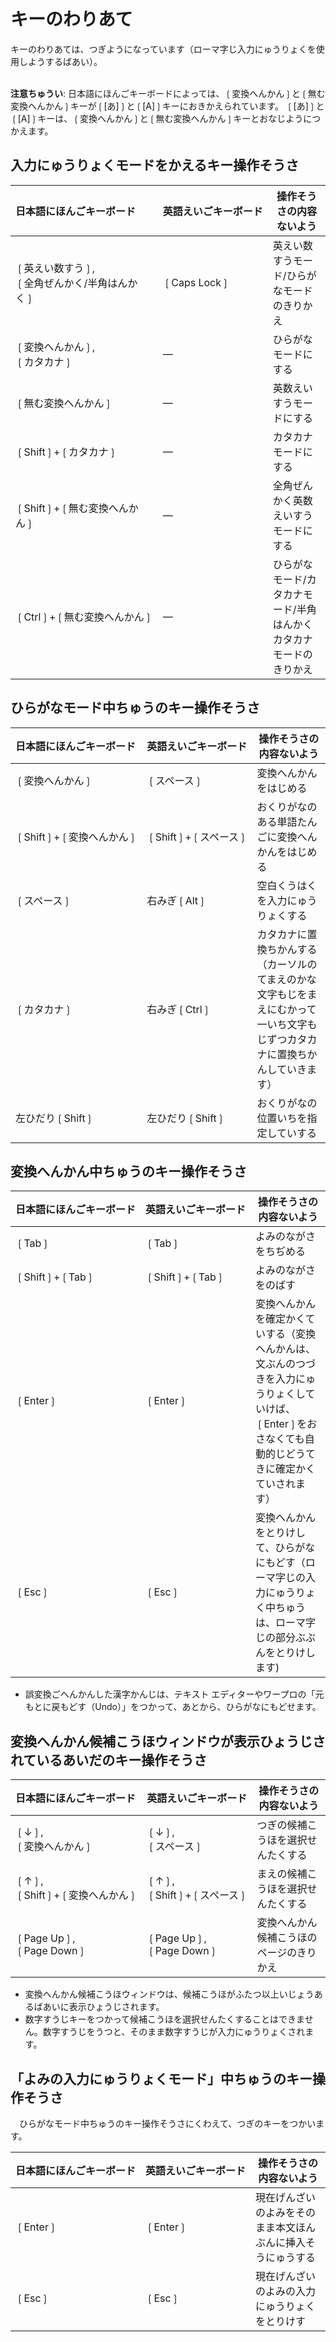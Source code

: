 # キーのわりあて

キーのわりあては、つぎようになっています（ローマ￹字￺じ￻￹入力￺にゅうりょく￻を￹使用￺しよう￻するばあい）。

<br>**￹注意￺ちゅうい￻**: ￹日本語￺にほんご￻キーボードによっては、❲￹変換￺へんかん￻❳と❲￹無￺む￻￹変換￺へんかん￻❳キーが❲[あ]❳と❲[A]❳キーにおきかえられています。
❲[あ]❳と❲[A]❳キーは、❲￹変換￺へんかん￻❳と❲￹無￺む￻￹変換￺へんかん￻❳キーとおなじようにつかえます。

## ￹入力￺にゅうりょく￻モードをかえるキー￹操作￺そうさ￻

<nobr>￹日本語￺にほんご￻キーボード</nobr> | <nobr>￹英語￺えいご￻キーボード</nobr> | ￹操作￺そうさ￻の￹内容￺ないよう￻
:--|:--|---
❲￹英￺えい￻￹数￺すう￻❳,<br>❲￹全角￺ぜんかく￻/￹半角￺はんかく￻❳| ❲Caps&nbsp;Lock❳ | ￹英￺えい￻￹数￺すう￻モード/ひらがなモードのきりかえ
❲￹変換￺へんかん￻❳,<br>❲カタカナ❳| ― | ひらがなモードにする
❲￹無￺む￻￹変換￺へんかん￻❳| ― | ￹英数￺えいすう￻モードにする
<nobr>❲Shift❳+❲カタカナ❳</nobr>| ― | カタカナモードにする
❲Shift❳+❲￹無￺む￻￹変換￺へんかん￻❳| ― | ￹全角￺ぜんかく￻￹英数￺えいすう￻モードにする
<nobr>❲Ctrl❳+❲￹無￺む￻￹変換￺へんかん￻❳</nobr>| ― | ひらがなモード/カタカナモード/￹半角￺はんかく￻カタカナモードのきりかえ

## ひらがなモード￹中￺ちゅう￻のキー￹操作￺そうさ￻

<nobr>￹日本語￺にほんご￻キーボード</nobr> | <nobr>￹英語￺えいご￻キーボード</nobr> | ￹操作￺そうさ￻の￹内容￺ないよう￻
:--|:--|---
❲￹変換￺へんかん￻❳|<nobr>❲スペース❳</nobr> | ￹変換￺へんかん￻をはじめる
<nobr>❲Shift❳+❲￹変換￺へんかん￻❳</nobr>|<nobr>❲Shift❳+❲スペース❳</nobr> | おくりがなのある￹単語￺たんご￻に￹変換￺へんかん￻をはじめる
❲スペース❳| ￹右￺みぎ￻❲Alt❳| ￹空白￺くうはく￻を￹入力￺にゅうりょく￻する
❲カタカナ❳| ￹右￺みぎ￻❲Ctrl❳| カタカナに￹置換￺ちかん￻する（カーソルのてまえのかな￹文字￺もじ￻をまえにむかって￹一￺いち￻￹文字￺もじ￻ずつカタカナに￹置換￺ちかん￻していきます）
￹左￺ひだり￻❲Shift❳| ￹左￺ひだり￻❲Shift❳| おくりがなの￹位置￺いち￻を￹指定￺してい￻する

## ￹変換￺へんかん￻￹中￺ちゅう￻のキー￹操作￺そうさ￻

<nobr>￹日本語￺にほんご￻キーボード</nobr> | <nobr>￹英語￺えいご￻キーボード</nobr> | ￹操作￺そうさ￻の￹内容￺ないよう￻
:--|:--|---
❲Tab❳| ❲Tab❳| よみのながさをちぢめる
<nobr>❲Shift❳+❲Tab❳</nobr> | <nobr>❲Shift❳+❲Tab❳</nobr> | よみのながさをのばす
❲Enter❳ | ❲Enter❳ |  ￹変換￺へんかん￻を￹確定￺かくてい￻する（￹変換￺へんかん￻は、￹文￺ぶん￻のつづきを￹入力￺にゅうりょく￻していけば、❲Enter❳をおさなくても￹自動的￺じどうてき￻に￹確定￺かくてい￻されます）
❲Esc❳ | ❲Esc❳ | ￹変換￺へんかん￻をとりけして、ひらがなにもどす（ローマ￹字￺じ￻の￹入力￺にゅうりょく￻￹中￺ちゅう￻は、ローマ￹字￺じ￻の￹部分￺ぶぶん￻をとりけします)

* ￹誤変換￺ごへんかん￻した￹漢字￺かんじ￻は、テキスト エディターやワープロの「￹元￺もと￻に￹戻￺もど￻す（Undo）」をつかって、あとから、ひらがなにもどせます。

## ￹変換￺へんかん￻￹候補￺こうほ￻ウィンドウが￹表示￺ひょうじ￻されているあいだのキー￹操作￺そうさ￻

<nobr>￹日本語￺にほんご￻キーボード</nobr> | <nobr>￹英語￺えいご￻キーボード</nobr> | ￹操作￺そうさ￻の￹内容￺ないよう￻
:--|:--|---
❲↓❳,<br>❲￹変換￺へんかん￻❳| ❲↓❳,<br>❲スペース❳ | つぎの￹候補￺こうほ￻を￹選択￺せんたく￻する
❲↑❳,<br><nobr>❲Shift❳+❲￹変換￺へんかん￻❳</nobr> |❲↑❳,<br><nobr>❲Shift❳+❲スペース❳</nobr> | まえの￹候補￺こうほ￻を￹選択￺せんたく￻する
❲Page Up❳,<br> ❲Page Down❳ | ❲Page Up❳,<br>❲Page Down❳ | ￹変換￺へんかん￻￹候補￺こうほ￻のページのきりかえ

* ￹変換￺へんかん￻￹候補￺こうほ￻ウィンドウは、￹候補￺こうほ￻がふたつ￹以上￺いじょう￻あるばあいに￹表示￺ひょうじ￻されます。
* ￹数字￺すうじ￻キーをつかって￹候補￺こうほ￻を￹選択￺せんたく￻することはできません。￹数字￺すうじ￻をうつと、そのまま￹数字￺すうじ￻が￹入力￺にゅうりょく￻されます。

## 「よみの￹入力￺にゅうりょく￻モード」￹中￺ちゅう￻のキー￹操作￺そうさ￻

　ひらがなモード￹中￺ちゅう￻のキー￹操作￺そうさ￻にくわえて、つぎのキーをつかいます。

<nobr>￹日本語￺にほんご￻キーボード</nobr> | <nobr>￹英語￺えいご￻キーボード</nobr> | ￹操作￺そうさ￻の￹内容￺ないよう￻
:--|:--|---
❲Enter❳ | ❲Enter❳ | ￹現在￺げんざい￻のよみをそのまま￹本文￺ほんぶん￻に￹挿入￺そうにゅう￻する
❲Esc❳ | ❲Esc❳ | ￹現在￺げんざい￻のよみの￹入力￺にゅうりょく￻をとりけす
